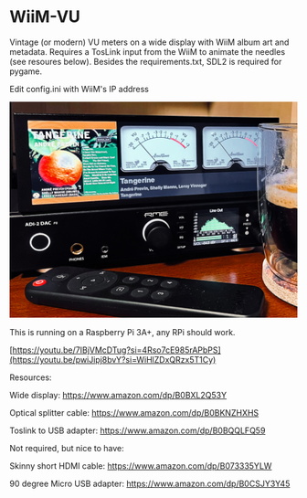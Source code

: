 # WiiM-VU

Vintage (or modern) VU meters on a wide display with WiiM album art and metadata.  Requires a TosLink input from the WiiM to animate the needles (see resoures below).  Besides the requirements.txt, SDL2 is required for pygame.

Edit config.ini with WiiM's IP address

![photo](https://raw.githubusercontent.com/retired-guy/WiiM-VU/main/IMG_2813.jpg)

This is running on a Raspberry Pi 3A+, any RPi should work.

[https://youtu.be/7IBjVMcDTug?si=4Rso7cE985rAPbPS](https://youtu.be/pwiJipj8bvY?si=WiHlZDxQRzx5T1Cy)

Resources:

Wide display: https://www.amazon.com/dp/B0BXL2Q53Y

Optical splitter cable: https://www.amazon.com/dp/B0BKNZHXHS

Toslink to USB adapter: https://www.amazon.com/dp/B0BQQLFQ59


Not required, but nice to have:

Skinny short HDMI cable: https://www.amazon.com/dp/B073335YLW

90 degree Micro USB adapter: https://www.amazon.com/dp/B0CSJY3Y45
